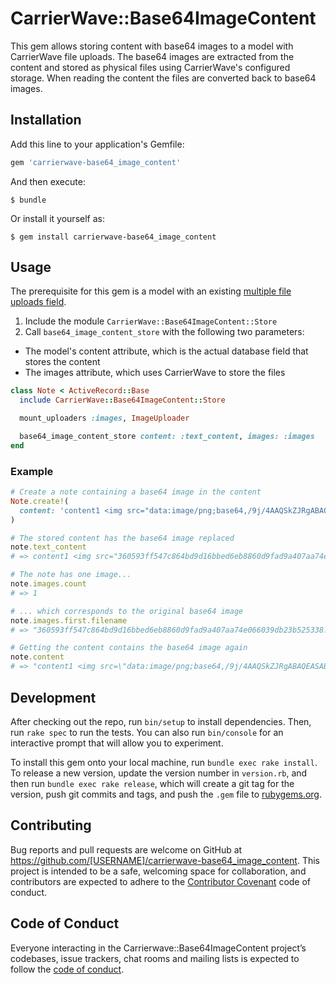 # CarrierWave::Base64ImageContent

This gem allows storing content with base64 images to a model with CarrierWave
file uploads. The base64 images are extracted from the content and stored as
physical files using CarrierWave's configured storage. When reading the content
the files are converted back to base64 images.

## Installation

Add this line to your application's Gemfile:

```ruby
gem 'carrierwave-base64_image_content'
```

And then execute:

    $ bundle

Or install it yourself as:

    $ gem install carrierwave-base64_image_content

## Usage

The prerequisite for this gem is a model with an existing [multiple file
uploads
field](https://github.com/carrierwaveuploader/carrierwave#multiple-file-uploads).

1. Include the module `CarrierWave::Base64ImageContent::Store`
1. Call `base64_image_content_store` with the following two parameters:
  * The model's content attribute, which is the actual database field that
    stores the content
  * The images attribute, which uses CarrierWave to store the files


```ruby
class Note < ActiveRecord::Base
  include CarrierWave::Base64ImageContent::Store

  mount_uploaders :images, ImageUploader

  base64_image_content_store content: :text_content, images: :images
end
```

### Example

```ruby
# Create a note containing a base64 image in the content
Note.create!(
  content: 'content1 <img src="data:image/png;base64,/9j/4AAQSkZJRgABAQEASABKdhH//2Q=" />'
)

# The stored content has the base64 image replaced
note.text_content
# => content1 <img src="360593ff547c864bd9d16bbed6eb8860d9fad9a407aa74e066039db23b525338"  />

# The note has one image...
note.images.count
# => 1

# ... which corresponds to the original base64 image
note.images.first.filename
# => "360593ff547c864bd9d16bbed6eb8860d9fad9a407aa74e066039db23b525338.png"

# Getting the content contains the base64 image again
note.content
# => "content1 <img src=\"data:image/png;base64,/9j/4AAQSkZJRgABAQEASABKdhH//2Q=\" />"
```

## Development

After checking out the repo, run `bin/setup` to install dependencies. Then, run `rake spec` to run the tests. You can also run `bin/console` for an interactive prompt that will allow you to experiment.

To install this gem onto your local machine, run `bundle exec rake install`. To release a new version, update the version number in `version.rb`, and then run `bundle exec rake release`, which will create a git tag for the version, push git commits and tags, and push the `.gem` file to [rubygems.org](https://rubygems.org).

## Contributing

Bug reports and pull requests are welcome on GitHub at https://github.com/[USERNAME]/carrierwave-base64_image_content. This project is intended to be a safe, welcoming space for collaboration, and contributors are expected to adhere to the [Contributor Covenant](http://contributor-covenant.org) code of conduct.

## Code of Conduct

Everyone interacting in the Carrierwave::Base64ImageContent project’s codebases, issue trackers, chat rooms and mailing lists is expected to follow the [code of conduct](https://github.com/[USERNAME]/carrierwave-base64_image_content/blob/master/CODE_OF_CONDUCT.md).
